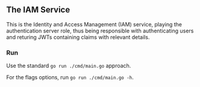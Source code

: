 ## The IAM Service

This is the Identity and Access Management (IAM) service, playing the authentication server role, thus being responsible with authenticating users and returing JWTs containing claims with relevant details.

### Run

Use the standard `go run ./cmd/main.go` approach.

For the flags options, run `go run ./cmd/main.go -h`.
